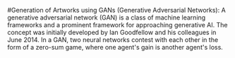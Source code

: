 #Generation of Artworks using GANs (Generative Adversarial Networks):
A generative adversarial network (GAN) is a class of machine learning frameworks and a prominent framework for approaching generative AI. The concept was initially developed by Ian Goodfellow and his colleagues in June 2014. In a GAN, two neural networks contest with each other in the form of a zero-sum game, where one agent's gain is another agent's loss.
